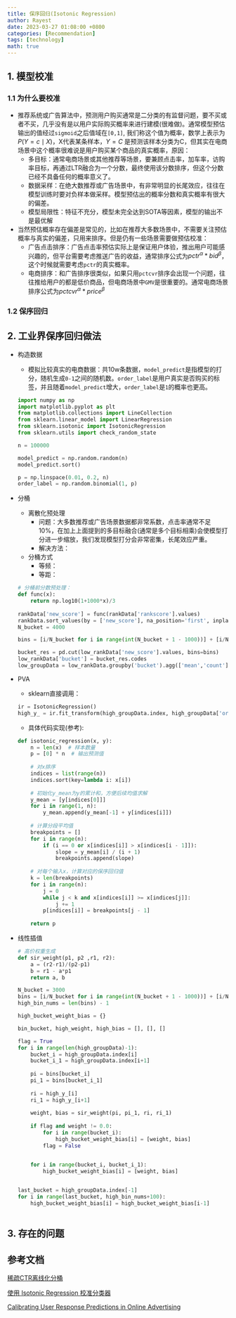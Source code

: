 ```yaml
---
title: 保序回归(Isotonic Regression)
author: Rayest
date: 2023-03-27 01:08:00 +0800
categories: [Recommendation]
tags: [technology]
math: true
---
```


## 1. __模型校准__
### 1.1 为什么要校准
- 推荐系统或广告算法中，预测用户购买通常是二分类的有监督问题，要不买或者不买，几乎没有是以用户实际购买概率来进行建模(很难做)。通常模型预估输出的值经过`sigmoid`之后值域在`[0,1]`, 我们称这个值为概率，数学上表示为 $P(Y=c \mid X)$，X代表某条样本，$Y=C$ 是预测该样本分类为C，但其实在电商场景中这个概率很难说是用户购买某个商品的真实概率，原因：
  - 多目标：通常电商场景或其他推荐等场景，要兼顾点击率，加车率，访购率目标，再通过LTR融合为一个分数，最终使用该分数排序，但这个分数已经不具备任何的概率意义了。
  - 数据采样：在绝大数推荐或广告场景中，有非常明显的长尾效应，往往在模型训练时要对负样本做采样。模型预估出的概率分数和真实概率有很大的偏差。
  - 模型局限性：特征不充分，模型未完全达到SOTA等因素，模型的输出不是最优解
- 当然预估概率存在偏差是常见的，比如在推荐大多数场景中，不需要关注预估概率与真实的偏差，只用来排序。但是仍有一些场景需要做预估校准：
  - 广告点击排序：广告点击率预估实际上是保证用户体验，推出用户可能感兴趣的，但平台需要考虑推送广告的收益，通常排序公式为$pctr^\alpha * bid^\beta$，这个时候就需要考虑`pctr`的真实概率。
  - 电商排序：和广告排序很类似，如果只用`pctcvr`排序会出现一个问题，往往推给用户的都是低价商品，但电商场景中`GMV`是很重要的。通常电商场景排序公式为$pctcvr^\alpha * price^\beta$


### 1.2 保序回归


## 2. __工业界保序回归做法__

- 构造数据
  - 模拟比较真实的电商数据：共10w条数据，`model_predict`是指模型的打分，随机生成`0-1`之间的随机数。`order_label`是用户真实是否购买的标签，并且随着`model_predict`增大，`order_label`是`1`的概率也更高。
  
  ```python
  import numpy as np
  import matplotlib.pyplot as plt
  from matplotlib.collections import LineCollection
  from sklearn.linear_model import LinearRegression
  from sklearn.isotonic import IsotonicRegression
  from sklearn.utils import check_random_state

  n = 100000

  model_predict = np.random.random(n)
  model_predict.sort()

  p = np.linspace(0.01, 0.2, n)
  order_label = np.random.binomial(1, p)
  ```

- 分桶
  - 离散化预处理
    - 问题：大多数推荐或广告场景数据都非常系数，点击率通常不足10%，在加上上面提到的多目标融合(通常是多个目标相乘)会使模型打分进一步缩放，我们发现模型打分会非常密集，长尾效应严重。
    - 解决方法：
  - 分桶方式
    - 等频：
    - 等距：
  
  ```python
  # 分桶前分数预处理：
  def func(x):
      return np.log10(1+1000*x)/3
      
  rankData['new_score'] = func(rankData['rankscore'].values)
  rankData.sort_values(by = ['new_score'], na_position='first', inplace=True)
  N_bucket = 4000

  bins = [i/N_bucket for i in range(int(N_bucket + 1 - 1000))] + [i/N_bucket for i in range(int(N_bucket + 1 - 1000), N_bucket+1, 2)]

  bucket_res = pd.cut(low_rankData['new_score'].values, bins=bins)
  low_rankData['bucket'] = bucket_res.codes
  low_groupData = low_rankData.groupby('bucket').agg(['mean','count'])
  ```
- PVA
  - sklearn直接调用：
  ```python
  ir = IsotonicRegression()
  high_y_ = ir.fit_transform(high_groupData.index, high_groupData['orderLabel']['mean'])
  ```
  - 具体代码实现(参考):
  ```python
  def isotonic_regression(x, y):
      n = len(x)  # 样本数量
      p = [0] * n  # 输出预测值
      
      # 对x排序
      indices = list(range(n))
      indices.sort(key=lambda i: x[i])
      
      # 初始化y_mean为y的累计和，方便后续均值求解
      y_mean = [y[indices[0]]]
      for i in range(1, n):
          y_mean.append(y_mean[-1] + y[indices[i]])
          
      # 计算分段平均值
      breakpoints = []
      for i in range(n):
          if (i == 0 or x[indices[i]] > x[indices[i - 1]]):
              slope = y_mean[i] / (i + 1)
              breakpoints.append(slope)
      
      # 对每个输入x，计算对应的保序回归值
      k = len(breakpoints)
      for i in range(n):
          j = 0
          while j < k and x[indices[i]] >= x[indices[j]]:
              j += 1
          p[indices[i]] = breakpoints[j - 1]
          
      return p
  ```
- 线性插值
  ```python
  # 高价权重生成
  def sir_weight(p1, p2 ,r1, r2):
      a = (r2-r1)/(p2-p1)
      b = r1 - a*p1
      return a, b

  N_bucket = 3000
  bins = [i/N_bucket for i in range(int(N_bucket + 1 - 1000))] + [i/N_bucket for i in range(int(N_bucket + 1 - 1000), N_bucket+1, 2)]
  high_bin_nums = len(bins) - 1

  high_bucket_weight_bias = {}

  bin_bucket, high_weight, high_bias = [], [], []

  flag = True
  for i in range(len(high_groupData)-1):
      bucket_i = high_groupData.index[i]
      bucket_i_1 = high_groupData.index[i+1]
      
      pi = bins[bucket_i]
      pi_1 = bins[bucket_i_1]
      
      ri = high_y_[i]
      ri_1 = high_y_[i+1]
      
      weight, bias = sir_weight(pi, pi_1, ri, ri_1)
      
      if flag and weight != 0.0:
          for i in range(bucket_i):
              high_bucket_weight_bias[i] = [weight, bias]
          flag = False


      for i in range(bucket_i, bucket_i_1):
          high_bucket_weight_bias[i] = [weight, bias]

              
  last_bucket = high_groupData.index[-1]
  for i in range(last_bucket, high_bin_nums+100):
      high_bucket_weight_bias[i] = high_bucket_weight_bias[i-1]
      
  ```


## 3. __存在的问题__


## 参考文档
[稀疏CTR离线化分桶](https://zhuanlan.zhihu.com/p/450221388)

[使用 Isotonic Regression 校准分类器](http://vividfree.github.io/%E6%9C%BA%E5%99%A8%E5%AD%A6%E4%B9%A0/2015/12/21/classifier-calibration-with-isotonic-regression)

[Calibrating User Response Predictions in Online Advertising](/assets/files/sub_214.pdf)